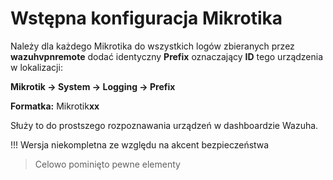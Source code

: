 # Wstępna konfiguracja Mikrotika

Należy dla każdego Mikrotika do wszystkich logów zbieranych przez **wazuhvpnremote** dodać identyczny **Prefix** oznaczający **ID** tego urządzenia w lokalizacji:

**Mikrotik -> System -> Logging -> Prefix**

**Formatka:** Mikrotik**xx**  


Służy to do prostszego rozpoznawania urządzeń w dashboardzie Wazuha. 

!!! Wersja niekompletna ze względu na akcent bezpieczeństwa
> Celowo pominięto pewne elementy
